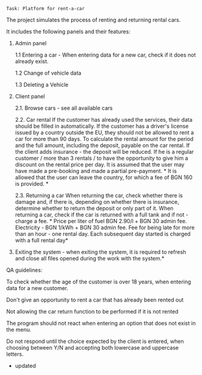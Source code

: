 `Task: Platform for rent-a-car`

The project simulates the process of renting and returning rental cars.

It includes the following panels and their features:
1. Admin panel
   
    1.1 Entering a car - When entering data for a new car, check if it does not already exist.
   
    1.2 Change of vehicle data
   
    1.3 Deleting a Vehicle
   
2. Client panel
   
    2.1. Browse cars - see all available cars
   
    2.2. Car rental
        If the customer has already used the services, their data should be filled in automatically.
        If the customer has a driver's license issued by a country outside the EU, they should not be allowed to rent a car for more than 90 days.
        To calculate the rental amount for the period and the full amount, including the deposit, payable on the car rental.
        If the client adds insurance - the deposit will be reduced.
        If he is a regular customer / more than 3 rentals / to have the opportunity to give him a discount on the rental price per day.
        It is assumed that the user may have made a pre-booking and made a partial pre-payment. *
        It is allowed that the user can leave the country, for which a fee of BGN 160 is provided. *

    2.3. Returning a car
        When returning the car, check whether there is damage and, if there is, depending on whether there is insurance, determine whether to return the deposit or only part of it.
        When returning a car, check if the car is returned with a full tank and if not - charge a fee. * Price per liter of fuel BGN 2.90/l + BGN 30 admin fee. Electricity - BGN 1/kWh + BGN 30 admin fee.
        Fee for being late for more than an hour - one rental day. Each subsequent day started is charged with a full rental day*

5. Exiting the system - when exiting the system, it is required to refresh and close all files opened during the work with the system.*



QA guidelines:

To check whether the age of the customer is over 18 years, when entering data for a new customer.

Don't give an opportunity to rent a car that has already been rented out

Not allowing the car return function to be performed if it is not rented

The program should not react when entering an option that does not exist in the menu.

Do not respond until the choice expected by the client is entered, when choosing between Y/N and accepting both lowercase and uppercase letters.


*  updated

